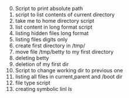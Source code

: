0. Script to print absolute path
1. script to list contents of current directory
2. take me to home directory script
3. list content in long format script
4. listing hidden files long format
5. listing files digits only
6. create first directory in /tmp/
7. move file /tmp/betty to my first directory
8. deleting betty
9. deletion of my first dir
10. Script to change working dir to previous one
11. listing all files in current,parent and /boot dir
12. file type script
13. creating symbolic linl _ls_
